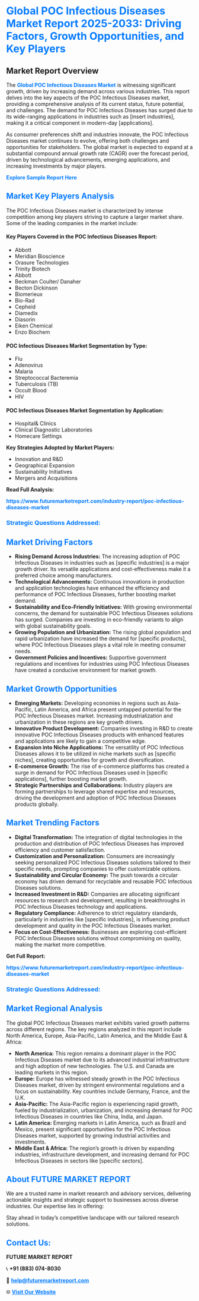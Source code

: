 <h1 style="color: #007BFF;">Global POC Infectious Diseases Market Report 2025-2033: Driving Factors, Growth Opportunities, and Key Players</h1>

<section id="overview">
<h2>Market Report Overview</h2>
<p>The <a href="https://www.futuremarketreport.com/industry-report/poc-infectious-diseases-market" style="color: #007BFF; text-decoration: none;"><strong>Global POC Infectious Diseases Market</strong></a> is witnessing significant growth, driven by increasing demand across various industries. This report delves into the key aspects of the POC Infectious Diseases market, providing a comprehensive analysis of its current status, future potential, and challenges. The demand for POC Infectious Diseases has surged due to its wide-ranging applications in industries such as [insert industries], making it a critical component in modern-day [applications].</p>
<p>As consumer preferences shift and industries innovate, the POC Infectious Diseases market continues to evolve, offering both challenges and opportunities for stakeholders. The global market is expected to expand at a substantial compound annual growth rate (CAGR) over the forecast period, driven by technological advancements, emerging applications, and increasing investments by major players.</p>
</section>

<section id="overview">
<p><a href="https://www.futuremarketreport.com/request-sample/reportId=51007" style="color: #007BFF; text-decoration: none;"><strong>Explore Sample Report Here</strong></a></p>
</section>

<section id="key-players">
<h2 style="color: #007BFF;">Market Key Players Analysis</h2>
<p>The POC Infectious Diseases market is characterized by intense competition among key players striving to capture a larger market share. Some of the leading companies in the market include:</p>
<h4>Key Players Covered in the POC Infectious Diseases Report:</h4>
<ul><li>Abbott</li><li>Meridian Bioscience</li><li>Orasure Technologies</li><li>Trinity Biotech</li><li>Abbott</li><li>Beckman Coulter/ Danaher</li><li>Becton Dickinson</li><li>Biomerieux</li><li>Bio-Rad</li><li>Cepheid</li><li>Diamedix</li><li>Diasorin</li><li>Eiken Chemical</li><li>Enzo Biochem</li></ul>
<h4>POC Infectious Diseases Market Segmentation by Type:</h4>
<ul><li>Flu</li><li>Adenovirus</li><li>Malaria</li><li>Streptococcal Bacteremia</li><li>Tuberculosis (TB)</li><li>Occult Blood</li><li>HIV</li></ul>

<h4>POC Infectious Diseases Market Segmentation by Application:</h4>
<ul><li>Hospital&amp; Clinics</li><li>Clinical Diagnostic Laboratories</li><li>Homecare Settings</li></ul>
<p><strong>Key Strategies Adopted by Market Players:</strong></p>
<ul>
<li>Innovation and R&D</li>
<li>Geographical Expansion</li>
<li>Sustainability Initiatives</li>
<li>Mergers and Acquisitions</li>
</ul>
</section>

<section>
<p><strong>Read Full Analysis: </strong></p><a href="https://www.futuremarketreport.com/industry-report/poc-infectious-diseases-market" style="color: #007BFF; text-decoration: none;"><strong>https://www.futuremarketreport.com/industry-report/poc-infectious-diseases-market</strong></a>
<h3 style="color: #007BFF;">Strategic Questions Addressed:</h3>
</section>

<section id="driving-factors">
<h2 style="color: #007BFF;">Market Driving Factors</h2>
<ul>
<li><strong>Rising Demand Across Industries:</strong> The increasing adoption of POC Infectious Diseases in industries such as [specific industries] is a major growth driver. Its versatile applications and cost-effectiveness make it a preferred choice among manufacturers.</li>
<li><strong>Technological Advancements:</strong> Continuous innovations in production and application technologies have enhanced the efficiency and performance of POC Infectious Diseases, further boosting market demand.</li>
<li><strong>Sustainability and Eco-Friendly Initiatives:</strong> With growing environmental concerns, the demand for sustainable POC Infectious Diseases solutions has surged. Companies are investing in eco-friendly variants to align with global sustainability goals.</li>
<li><strong>Growing Population and Urbanization:</strong> The rising global population and rapid urbanization have increased the demand for [specific products], where POC Infectious Diseases plays a vital role in meeting consumer needs.</li>
<li><strong>Government Policies and Incentives:</strong> Supportive government regulations and incentives for industries using POC Infectious Diseases have created a conducive environment for market growth.</li>
</ul>
</section>

<section id="growth-opportunities">
<h2 style="color: #007BFF;">Market Growth Opportunities</h2>
<ul>
<li><strong>Emerging Markets:</strong> Developing economies in regions such as Asia-Pacific, Latin America, and Africa present untapped potential for the POC Infectious Diseases market. Increasing industrialization and urbanization in these regions are key growth drivers.</li>
<li><strong>Innovative Product Development:</strong> Companies investing in R&D to create innovative POC Infectious Diseases products with enhanced features and applications are likely to gain a competitive edge.</li>
<li><strong>Expansion into Niche Applications:</strong> The versatility of POC Infectious Diseases allows it to be utilized in niche markets such as [specific niches], creating opportunities for growth and diversification.</li>
<li><strong>E-commerce Growth:</strong> The rise of e-commerce platforms has created a surge in demand for POC Infectious Diseases used in [specific applications], further boosting market growth.</li>
<li><strong>Strategic Partnerships and Collaborations:</strong> Industry players are forming partnerships to leverage shared expertise and resources, driving the development and adoption of POC Infectious Diseases products globally.</li>
</ul>
</section>

<section id="trending-factors">
<h2 style="color: #007BFF;">Market Trending Factors</h2>
<ul>
<li><strong>Digital Transformation:</strong> The integration of digital technologies in the production and distribution of POC Infectious Diseases has improved efficiency and customer satisfaction.</li>
<li><strong>Customization and Personalization:</strong> Consumers are increasingly seeking personalized POC Infectious Diseases solutions tailored to their specific needs, prompting companies to offer customizable options.</li>
<li><strong>Sustainability and Circular Economy:</strong> The push towards a circular economy has driven demand for recyclable and reusable POC Infectious Diseases solutions.</li>
<li><strong>Increased Investment in R&D:</strong> Companies are allocating significant resources to research and development, resulting in breakthroughs in POC Infectious Diseases technology and applications.</li>
<li><strong>Regulatory Compliance:</strong> Adherence to strict regulatory standards, particularly in industries like [specific industries], is influencing product development and quality in the POC Infectious Diseases market.</li>
<li><strong>Focus on Cost-Effectiveness:</strong> Businesses are exploring cost-efficient POC Infectious Diseases solutions without compromising on quality, making the market more competitive.</li>
</ul>
</section>

<section>
<p><strong>Get Full Report: </strong></p><a href="https://www.futuremarketreport.com/industry-report/poc-infectious-diseases-market" style="color: #007BFF; text-decoration: none;"><strong>https://www.futuremarketreport.com/industry-report/poc-infectious-diseases-market</strong></a>
<h3 style="color: #007BFF;">Strategic Questions Addressed:</h3>
</section>


<section id="regional-analysis">
<h2 style="color: #007BFF;">Market Regional Analysis</h2>
<p>The global POC Infectious Diseases market exhibits varied growth patterns across different regions. The key regions analyzed in this report include North America, Europe, Asia-Pacific, Latin America, and the Middle East & Africa:</p>
<ul>
<li><strong>North America:</strong> This region remains a dominant player in the POC Infectious Diseases market due to its advanced industrial infrastructure and high adoption of new technologies. The U.S. and Canada are leading markets in this region.</li>
<li><strong>Europe:</strong> Europe has witnessed steady growth in the POC Infectious Diseases market, driven by stringent environmental regulations and a focus on sustainability. Key countries include Germany, France, and the U.K.</li>
<li><strong>Asia-Pacific:</strong> The Asia-Pacific region is experiencing rapid growth, fueled by industrialization, urbanization, and increasing demand for POC Infectious Diseases in countries like China, India, and Japan.</li>
<li><strong>Latin America:</strong> Emerging markets in Latin America, such as Brazil and Mexico, present significant opportunities for the POC Infectious Diseases market, supported by growing industrial activities and investments.</li>
<li><strong>Middle East & Africa:</strong> The region’s growth is driven by expanding industries, infrastructure development, and increasing demand for POC Infectious Diseases in sectors like [specific sectors].</li>
</ul>
</section>

<footer>
<h2 style="color: #007BFF;">About FUTURE MARKET REPORT</h2>
<p>We are a trusted name in market research and advisory services, delivering actionable insights and strategic support to businesses across diverse industries. Our expertise lies in offering:</p>

<p>Stay ahead in today’s competitive landscape with our tailored research solutions.</p>

<h2 style="color: #007BFF;">Contact Us:</h2>
<p><strong>FUTURE MARKET REPORT</strong></p>
<p>📞 <strong>+91 (883) 074-8030</strong></p>
<p>📧 <strong><a href="mailto:help@futuremarketreport.com" style="color: #007BFF;">help@futuremarketreport.com</a></strong></p>
<p>🌐 <strong><a href="https://www.futuremarketreport.com/" style="color: #007BFF;">Visit Our Website</a></strong></p>
</footer>